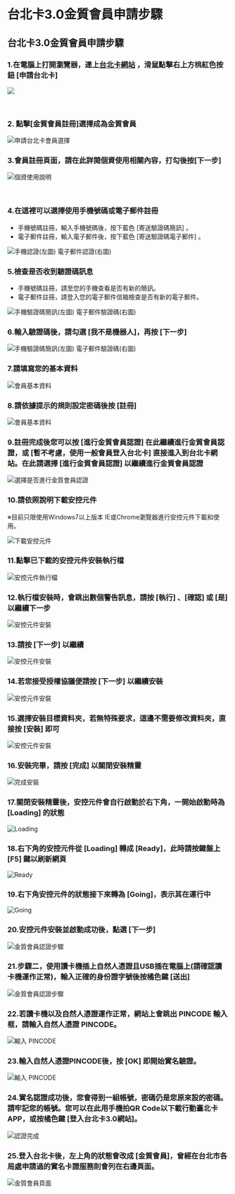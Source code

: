 # 台北卡3.0金質會員申請步驟

## 台北卡3.0金質會員申請步驟 <a id="bei-ka-3-0-yi-ban-shen-bu"></a>

### 1.在電腦上打開瀏覽器，連上[台北卡網站](https://id.taipei/tpcd) ，滑鼠點擊右上方桃紅色按鈕 \[申請台北卡\] <a id="1-zai-shang-da-qi-shang-bei-ka-zhan-httpsidtaipeitpcd-hua-shu-tao-se-an-shen-bei-ka"></a>

![](https://blobscdn.gitbook.com/v0/b/gitbook-28427.appspot.com/o/assets%2F-LAqos0JTqq2LFNwXzku%2F-LAqovmMw_bcb_h54pqg%2F-LAqpzGz2lHmt5UNvBR0%2F2018-04-23_145107.png?alt=media&token=c1714621-c0b7-4b6f-8edc-e0fb432a685e)

​

### 2. 點擊\[金質會員註冊\]選擇成為金質會員 <a id="2-yi-ban-cheng-yi-ban"></a>

![&#x7533;&#x8ACB;&#x53F0;&#x5317;&#x5361;&#x6703;&#x54E1;&#x9078;&#x64C7;](../.gitbook/assets/hui-yuan-zhu-ce-jin-zhi-hui-yuan.png)



### 3.會員註冊頁面，請在此詳閱個資使用相關內容，打勾後按\[下一步\] <a id="3-yi-ban-mian-zai-ci-shi-yong-xiang-rong-da-gou-an-xia-yi-bu"></a>

![&#x500B;&#x8CC7;&#x4F7F;&#x7528;&#x8AAA;&#x660E;](../.gitbook/assets/ge-zi-tiao-kuan.png)

​

### 4.在這裡可以選擇使用手機號碼或電子郵件註冊 <a id="4-zai-ke-yi-yong-shou-huo-zi-jian-yi-shou-li-ru-shou-an-xia-se-ji-song"></a>

* 手機號碼註冊，輸入手機號碼後，按下藍色 \[寄送驗證碼簡訊\] 。
* 電子郵件註冊，輸入電子郵件後，按下藍色 \[寄送驗證碼電子郵件\] 。

![&#x624B;&#x6A5F;&#x8A8D;&#x8B49;\(&#x5DE6;&#x5716;\)                                     &#x96FB;&#x5B50;&#x90F5;&#x4EF6;&#x8A8D;&#x8B49;\(&#x53F3;&#x5716;\)](../.gitbook/assets/yan-zheng-fang-shi%20%283%29.png)



### 5.檢查是否收到驗證碼訊息 <a id="5-cha-nin-de-shou-shi-fou-shou-dao-huo-shi-nin-zi-jian-de-deng-ru-nin-de-zi-jian-xin-xiang-cha-shi-fou-you-xin-de-zi-jian"></a>

* 手機號碼註冊，請至您的手機查看是否有新的簡訊。
* 電子郵件註冊，請登入您的電子郵件信箱檢查是否有新的電子郵件。

![&#x624B;&#x6A5F;&#x9A57;&#x8B49;&#x78BC;&#x7C21;&#x8A0A;\(&#x5DE6;&#x5716;\)                    &#x96FB;&#x5B50;&#x90F5;&#x4EF6;&#x9A57;&#x8B49;&#x78BC;\(&#x53F3;&#x5716;\)](../.gitbook/assets/ren-zheng-xun-xi%20%281%29.png)



### 6.輸入驗證碼後，請勾選 \[我不是機器人\]，再按 \[下一步\]  <a id="6-zai-bei-ka-zhan-shang-ru-shou-de-gou-wo-bu-shi-qi-ren-zai-an-hui-se-xia-yi-bu"></a>

![&#x624B;&#x6A5F;&#x9A57;&#x8B49;&#x78BC;&#x7C21;&#x8A0A;\(&#x5DE6;&#x5716;\)                    &#x96FB;&#x5B50;&#x90F5;&#x4EF6;&#x9A57;&#x8B49;&#x78BC;\(&#x53F3;&#x5716;\)](../.gitbook/assets/ren-zheng-ma.png)



### ​7.請填寫您的基本資料 <a id="7-tian-nin-de-ji-ben-liao-ru-guo-nin-ceng-lu-shi-min-zai-ci-an-yi-lu-shi-min-liao-ruo-nin-you-facebookgoogle-or-msn-de-ye-ke-yi-zai-ci-ru-liao-yi-xia-de-an-li-bu-lu-shi-min-huo-qi-ta-she-qun-ru-liao"></a>

![&#x6703;&#x54E1;&#x57FA;&#x672C;&#x8CC7;&#x6599;](../.gitbook/assets/hui-yuan-zhu-ce-ge-ren-zi-liao%20%281%29.png)



### 8.請依據提示的規則設定密碼後按 \[註冊\] <a id="8-yi-ti-shi-de-ding-mi-an"></a>

![&#x6703;&#x54E1;&#x57FA;&#x672C;&#x8CC7;&#x6599;](../.gitbook/assets/hui-yuan-zhu-ce-ge-ren-zi-liao-mi-ma.png)



### 9.註冊完成後您可以按 \[進行金質會員認證\] 在此繼續進行金質會員認證，或 \[暫不考慮，使用一般會員登入台北卡\] 直接進入到台北卡網站。在此請選擇 \[進行金質會員認證\] 以繼續進行金質會員認證 <a id="9-wan-cheng-nin-ke-yi-an-shi-zai-ci-hang-jin-huo-fou-zhi-jie-ru-dao-bei-ka-zhan"></a>

![&#x9078;&#x64C7;&#x662F;&#x5426;&#x9032;&#x884C;&#x91D1;&#x8CEA;&#x6703;&#x54E1;&#x8A8D;&#x8B49;](../.gitbook/assets/yi-ban-hui-yuan-sheng-ji-jin-zhi-hui-yuan%20%281%29.png)



### 10.請依照說明下載安控元件

※目前只限使用Windows7以上版本 IE或Chrome瀏覽器進行安控元件下載和使用。

![&#x4E0B;&#x8F09;&#x5B89;&#x63A7;&#x5143;&#x4EF6;](../.gitbook/assets/sheng-ji-jin-zhi-hui-yuan-an-kong-yuan-jian-xia-zai-1.png)



### 11.點擊已下載的安控元件安裝執行檔

![&#x5B89;&#x63A7;&#x5143;&#x4EF6;&#x57F7;&#x884C;&#x6A94;](../.gitbook/assets/sheng-ji-jin-zhi-hui-yuan-an-kong-yuan-jian-xia-zai%20%281%29.png)



### 12.執行檔安裝時，會跳出數個警告訊息，請按 \[執行\] 、\[確認\] 或 \[是\]以繼續下一步

![&#x5B89;&#x63A7;&#x5143;&#x4EF6;&#x5B89;&#x88DD;](../.gitbook/assets/2018-04-26_101241.png)



### 13.請按 \[下一步\] 以繼續

![&#x5B89;&#x63A7;&#x5143;&#x4EF6;&#x5B89;&#x88DD;](../.gitbook/assets/005.png)



### 14.若您接受授權協議便請按 \[下一步\] 以繼續安裝

![&#x5B89;&#x63A7;&#x5143;&#x4EF6;&#x5B89;&#x88DD;](../.gitbook/assets/006%20%281%29.png)



### 15.選擇安裝目標資料夾，若無特殊要求，這邊不需要修改資料夾，直接按 \[安裝\] 即可

![&#x5B89;&#x63A7;&#x5143;&#x4EF6;&#x5B89;&#x88DD;](../.gitbook/assets/2018-04-26_101354.png)



### 16.安裝完畢，請按 \[完成\] 以關閉安裝精靈

![&#x5B8C;&#x6210;&#x5B89;&#x88DD;](../.gitbook/assets/007%20%284%29.png)



### 17.關閉安裝精靈後，安控元件會自行啟動於右下角，一開始啟動時為 \[Loading\] 的狀態

![Loading](../.gitbook/assets/2018-04-26_101528.png)



### 18.右下角的安控元件從 \[Loading\] 轉成 \[Ready\]，此時請按鍵盤上 \[F5\] 鍵以刷新網頁

![Ready](../.gitbook/assets/2018-04-26_101541.png)



### 19.右下角安控元件的狀態接下來轉為 \[Going\]，表示其在運行中

![Going](../.gitbook/assets/2018-04-26_101613.png)

### 20.安控元件安裝並啟動成功後，點選 \[下一步\]

![&#x91D1;&#x8CEA;&#x6703;&#x54E1;&#x8A8D;&#x8B49;&#x6B65;&#x9A5F;](../.gitbook/assets/jin-zhi-hui-yuan-ren-zheng-xia-yi-bu.png)



### 21.步驟二，使用讀卡機插上自然人憑證且USB插在電腦上\(請確認讀卡機運作正常\)，輸入正確的身份證字號後按橘色鍵 \[送出\]

![&#x91D1;&#x8CEA;&#x6703;&#x54E1;&#x8A8D;&#x8B49;&#x6B65;&#x9A5F;](../.gitbook/assets/011%20%282%29.png)



### 22.若讀卡機以及自然人憑證運作正常，網站上會跳出 PINCODE 輸入框，請輸入自然人憑證 PINCODE。

![&#x8F38;&#x5165; PINCODE](../.gitbook/assets/012.png)



### 23.輸入自然人憑證PINCODE後，按 \[OK\] 即開始實名驗證。

![&#x8F38;&#x5165; PINCODE](../.gitbook/assets/2018-04-26_103352.png)



### 24.實名認證成功後，您會得到一組帳號，密碼仍是您原來設的密碼。請牢記您的帳號。您可以在此用手機拍QR Code以下載行動臺北卡APP，或按橘色鍵 \[登入台北卡3.0網站\]。

![&#x8A8D;&#x8B49;&#x5B8C;&#x6210;](../.gitbook/assets/2018-04-27_160008.png)



### 25.登入台北卡後，左上角的狀態會改成 \[金質會員\]，曾經在台北市各局處申請過的實名卡證服務則會列在右邊頁面。

![&#x91D1;&#x8CEA;&#x6703;&#x54E1;&#x9801;&#x9762;](../.gitbook/assets/2018-04-27_161133%20%281%29.png)





